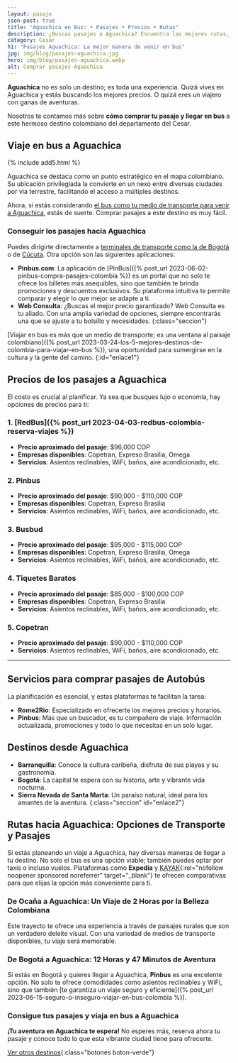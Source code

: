 ```yaml
---
layout: pasaje
json-post: true
title: "Aguachica en Bus: • Pasajes • Precios • Rutas"
description: ¿Buscas pasajes a Aguachica? Encuentra las mejores rutas, precios y consejos para un viaje inolvidable. ¡Haz clic y planifica tu aventura!
category: Cesar
h1: "Pasajes Aguachica: La mejor manera de venir en bus"
jpg: img/blog/pasajes-aguachica.jpg
hero: img/blog/pasajes-aguachica.webp
alt: Comprar pasajes Aguachica
---
```

 <!--Se deben corregir los subtítulos con mayúsculas. Lo demás está muy bien-->
**Aguachica** no es solo un destino; es toda una experiencia. Quizá vives en Aguachica y estás buscando los mejores precios. O quizá eres un viajero con ganas de aventuras.

Nosotros te contamos más sobre **cómo comprar tu pasaje y llegar en bus** a este hermoso destino colombiano del departamento del Cesar.

## Viaje en bus a Aguachica

{% include add5.html %}

Aguachica se destaca como un punto estratégico en el mapa colombiano. Su ubicación privilegiada la convierte en un nexo entre diversas ciudades por vía terrestre, facilitando el acceso a múltiples destinos.

Ahora, si estás considerando [el bus como tu medio de transporte para venir a Aguachica]({{'terminal-de-aguachica'|relative_url}}), estás de suerte. Comprar pasajes a este destino es muy fácil.

### Conseguir los pasajes hacia Aguachica

Puedes dirigirte directamente a [terminales de transporte como la de Bogotá]({{'terminal-norte-bogota'|relative_url}} "Terminal Norte Bogotá") o de [Cúcuta]({{'terminal-de-cucuta'|relative_url}} "Terminal Cúcuta"). Otra opción son las siguientes aplicaciones:

* **Pinbus.com**: La aplicación de [PinBus]({% post_url 2023-06-02-pinbus-compra-pasajes-colombia %}) es un portal que no solo te ofrece los billetes más asequibles, sino que también te brinda promociones y descuentos exclusivos. Su plataforma intuitiva te permite comparar y elegir lo que mejor se adapte a ti.
* **Web Consulta**: ¿Buscas el mejor precio garantizado? Web Consulta es tu aliado. Con una amplia variedad de opciones, siempre encontrarás una que se ajuste a tu bolsillo y necesidades.
{:class="seccion"}

[Viajar en bus es más que un medio de transporte; es una ventana al paisaje colombiano]({% post_url 2023-03-24-los-5-mejores-destinos-de-colombia-para-viajar-en-bus %}), una oportunidad para sumergirse en la cultura y la gente del camino.
{:id="enlace1"}

## Precios de los pasajes a Aguachica

El costo es crucial al planificar. Ya sea que busques lujo o economía, hay opciones de precios para ti:

### 1. [RedBus]({% post_url 2023-04-03-redbus-colombia-reserva-viajes %})

* **Precio aproximado del pasaje**: $96,000 COP
* **Empresas disponibles**: Copetran, Expreso Brasilia, Omega
* **Servicios**: Asientos reclinables, WiFi, baños, aire acondicionado, etc.

### 2. Pinbus

* **Precio aproximado del pasaje**: $90,000 - $110,000 COP
* **Empresas disponibles**: Copetran, Expreso Brasilia
* **Servicios**: Asientos reclinables, WiFi, baños, aire acondicionado, etc.

### 3. Busbud

* **Precio aproximado del pasaje**: $95,000 - $115,000 COP
* **Empresas disponibles**: Copetran, Expreso Brasilia, Omega
* **Servicios**: Asientos reclinables, WiFi, baños, aire acondicionado, etc.

### 4. Tiquetes Baratos

* **Precio aproximado del pasaje**: $85,000 - $100,000 COP
* **Empresas disponibles**: Copetran, Expreso Brasilia
* **Servicios**: Asientos reclinables, WiFi, baños, aire acondicionado, etc.

### 5. Copetran

* **Precio aproximado del pasaje**: $90,000 - $110,000 COP
* **Servicios**: Asientos reclinables, WiFi, baños, aire acondicionado, etc.

-----

## Servicios para comprar pasajes de Autobús

La planificación es esencial, y estas plataformas te facilitan la tarea:

* **Rome2Rio**: Especializado en ofrecerte los mejores precios y horarios.
* **Pinbus**: Más que un buscador, es tu compañero de viaje. Información actualizada, promociones y todo lo que necesitas en un solo lugar.

## Destinos desde Aguachica

* **Barranquilla**: Conoce la cultura caribeña, disfruta de sus playas y su gastronomía.
* **Bogotá**: La capital te espera con su historia, arte y vibrante vida nocturna.
* **Sierra Nevada de Santa Marta**: Un paraíso natural, ideal para los amantes de la aventura.
{:class="seccion" id="enlace2"}

## Rutas hacia Aguachica: Opciones de Transporte y Pasajes

Si estás planeando un viaje a Aguachica, hay diversas maneras de llegar a tu destino. No solo el bus es una opción viable; también puedes optar por taxis o incluso vuelos. Plataformas como **Expedia** y [KAYAK](https://kayak.com.co/in?a=kan_273914_584508&lc=es&url=%2Fcars){:rel="nofollow noopener sponsored noreferrer" target="_blank"} te ofrecen comparativas para que elijas la opción más conveniente para ti.

### De Ocaña a Aguachica: Un Viaje de 2 Horas por la Belleza Colombiana

Este trayecto te ofrece una experiencia a través de paisajes rurales que son un verdadero deleite visual. Con una variedad de medios de transporte disponibles, tu viaje será memorable.

### De Bogotá a Aguachica: 12 Horas y 47 Minutos de Aventura

Si estás en Bogotá y quieres llegar a Aguachica, **Pinbus** es una excelente opción. No solo te ofrece comodidades como asientos reclinables y WiFi, sino que también [te garantiza un viaje seguro y eficiente]({% post_url 2023-06-15-seguro-o-inseguro-viajar-en-bus-colombia %}).

### Consigue tus pasajes y viaja en bus a Aguachica

**¡Tu aventura en Aguachica te espera!** No esperes más, reserva ahora tu pasaje y conoce todo lo que esta vibrante ciudad tiene para ofrecerte.

[Ver otros destinos](/pasajes){:class="botones boton-verde"}
